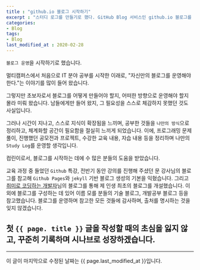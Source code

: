 ```yaml
---
title : "github.io 블로그 시작하기"
excerpt : "스터디 로그를 만들기로 했다. GitHub Blog 서비스인 github.io 블로그를 이용한다."
categories:
- Blog
tags:
- Blog
last_modified_at : 2020-02-28
---
```




`블로그 운영`을 시작하기로 했습니다.



멀티캠퍼스에서 처음으로 IT 분야 공부를 시작한 이래로, "자신만의 블로그를 운영해야 한다."는 이야기를 많이 들어 왔습니다.

그렇지만 초보자로서 블로그를 어떻게 만들어야 할지, 어떠한 방향으로 운영해야 할지 몰라 미뤄 왔습니다. 남들에게만 들어 왔지, 그 필요성을 스스로 체감하지 못했던 것도 사실입니다.



그러나 시간이 지나고, 스스로 지식이 확장됨을 느끼며, 공부한 것들을 `나만의 방식`으로 정리하고, 체계화할 공간이 필요함을 절실히 느끼게 되었습니다. 이에, 프로그래밍 문제 풀이, 진행했던 공모전과 프로젝트, 수강한 교육 내용, 자습 내용 등을 정리하며 나만의 `Study Log`를 운영할 생각입니다.



컴린이로서, 블로그를 시작하는 데에 수 많은 분들의 도움을 받았습니다.

교육 과정 중 들었던 `Github` 특강, 전반기 동안 강의를 진행해 주셨던 문 강사님의 블로그를 참고해 `Github Pages`와 `jekyll` 기반 블로그 생성의 기본을 익혔습니다. 그리고 [취미로 코딩하는 개발자](https://devinlife.com/howto/)님의 블로그를 통해 제 인생 최초의 블로그를 개설했습니다. 이외에 블로그를 구성하는 데 있어 이름 모를 분들의 기술 블로그, 개발공부 블로그 등을 참고했습니다. 블로그를 운영하며 참고한 모든 것들에 감사하며, 출처를 명시하는 것을 잊지 않겠습니다.



## 첫 `{{ page. title }}` 글을 작성할 때의 **초심**을 잃지 않고, 꾸준히 기록하며 시나브로 성장하겠습니다.


---

이 글이 마지막으로 수정된 날짜는 {{ page.last_modified_at }}입니다.

